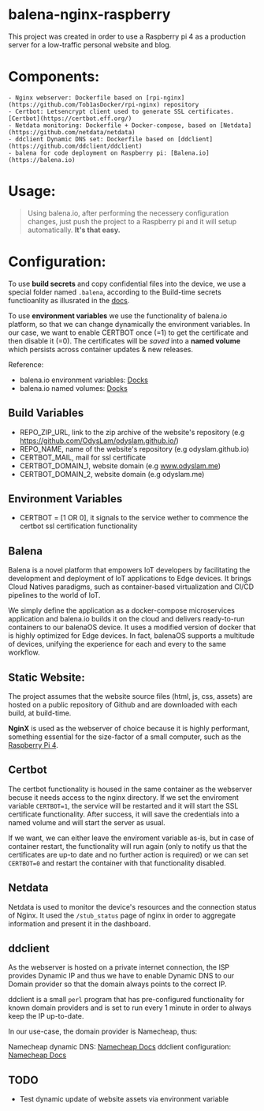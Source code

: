 # balena-nginx-raspberry

This project was created in order to use a Raspberry pi 4 as a production server for a low-traffic personal website and blog. 

# Components:
    - Nginx webserver: Dockerfile based on [rpi-nginx](https://github.com/Tob1asDocker/rpi-nginx) repository
    - Certbot: Letsencrypt client used to generate SSL certificates. [Certbot](https://certbot.eff.org/)
    - Netdata monitoring: Dockerfile + Docker-compose, based on [Netdata](https://github.com/netdata/netdata)
    - ddclient Dynamic DNS set: Dockerfile based on [ddclient](https://github.com/ddclient/ddclient)
    - balena for code deployment on Raspberry pi: [Balena.io](https://balena.io)

# Usage:


>Using balena.io, after performing the necessery configuration changes, just push the project to a Raspberry pi and it will setup automatically. **It's that easy.**

# Configuration:

To use **build secrets** and copy confidential files into the device, we use a special folder named `.balena`, according to the Build-time secrets functioanlity as illusrated in the [docs](https://www.balena.io/docs/learn/deploy/deployment/#build-time-secrets-and-variables).

To use **environment variables** we use the functionality of balena.io platform, so that we can change dynamically the environment variables. In our case, we want to enable CERTBOT once (=1) to get the certificate and then disable it (=0). The certificates will be *saved* into a **named volume** which persists across container updates & new releases.

Reference:
 - balena.io environment variables: [Docks](https://www.balena.io/docs/learn/manage/serv-vars/)
 - balena.io named volumes: [Docks](https://www.balena.io/docs/learn/develop/multicontainer/#named-volumes)

## Build Variables
  - REPO_ZIP_URL, link to the zip archive of the website's repository (e.g  https://github.com/OdysLam/odyslam.github.io/)
  - REPO_NAME, name of the website's repository (e.g odyslam.github.io)
  - CERTBOT_MAIL, mail for ssl certificate
  - CERTBOT_DOMAIN_1, website domain (e.g www.odyslam.me)
  - CERTBOT_DOMAIN_2, website domain (e.g odyslam.me)

## Environment Variables

- CERTBOT = [1 OR 0], it signals to the service wether to commence the certbot ssl certification functionality

## Balena

Balena is a novel platform that empowers IoT developers by facilitating the development and deployment of IoT applications to Edge devices. It brings Cloud Natives paradigms, such as container-based virtualization and CI/CD pipelines to the world of IoT.

We simply define the application as a docker-compose microservices application and balena.io builds it on the cloud and delivers ready-to-run containers to our balenaOS device. It uses a modified version of docker that is highly optimized for Edge devices. In fact, balenaOS supports a multitude of devices, unifying the experience for each and every to the same workflow.

## Static Website:

The project assumes that the website source files (html, js, css, assets) are hosted on a public repository of Github and are downloaded with each build, at build-time. 

**NginX** is used as the webserver of choice because it is highly performant, something essential for the size-factor of a small computer, such as the [Raspberry Pi 4](https://www.raspberrypi.org/products/raspberry-pi-4-model-b/specifications/).

## Certbot

The certbot functionality is housed in the same container as the webserver becuse it needs access to the nginx directory. If we set the enviroment variable `CERTBOT=1`, the service will be restarted and it will start the SSL certificate functionality. After success, it will save the credentials into a named volume and will start the server as usual. 

If we want, we can either leave the enviroment variable as-is, but in case of container restart, the functionality will run again (only to notify us that the certificates are up-to date and no further action is required) or we can set `CERTBOT=0` and restart the container with that functionality disabled.

## Netdata

Netdata is used to monitor the device's resources and the connection status of Nginx. It used the `/stub_status` page of nginx in order to aggregate information and present it in the dashboard.

## ddclient


As the webserver is hosted on a private internet connection, the ISP provides Dynamic IP and thus we have to enable Dynamic DNS to our Domain provider so that the domain always points to the correct IP. 

ddclient is a small `perl` program that has pre-configured functionality for known domain providers and is set to run every 1 minute in order to always keep the IP up-to-date.

In our use-case, the domain provider is Namecheap, thus:

Namecheap dynamic DNS: [Namecheap Docs](https://www.namecheap.com/support/knowledgebase/subcategory/11/dynamic-dns/)
ddclient configuration: [Namecheap Docs](https://www.namecheap.com/support/knowledgebase/article.aspx/583/11/how-do-i-configure-ddclient)

## TODO

- Test dynamic update of website assets via environment variable




